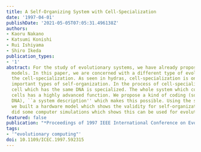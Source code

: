 ```yaml
---
title: A Self-Organizing System with Cell-Specialization
date: '1997-04-01'
publishDate: '2021-05-05T07:05:31.496138Z'
authors:
- Kaoru Nakano
- Katsumi Konishi
- Rui Ishiyama
- Shiro Ikeda
publication_types:
- '1'
abstract: For the study of evolutionary systems, we have already proposed several
  models. In this paper, we are concerned with a different type of evolutionary system,
  the cell-specialization. As seen in hydras, cell-specialization is one of the very
  important types of self-organization. In the process of cell-specialization, each
  cell which has the same DNA is specialized. The whole system which consists of these
  cells has a highly advanced function. We propose a kind of coding (something like
  DNA), ``a system description'' which makes this possible. Using the system description,
  we built a hardware model which shows the validity for self-organization, and also
  did some computer simulations which shows this can be used for evolutionary systems.
featured: false
publication: "*Proceedings of 1997 IEEE International Conference on Evolutionary Computing (ICEC'97)*"
tags:
- '"evolutionary computing"'
doi: 10.1109/ICEC.1997.592315
---
```


